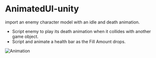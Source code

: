# AnimatedUI-unity
import an enemy character model with an idle and death animation.

- Script enemy to play its death animation when it collides with another game object.
- Script and animate a health bar as the Fill Amount drops.

![Animation](https://user-images.githubusercontent.com/102240641/189216194-4d383d7a-3f00-40ef-808e-b09e6880f5f8.gif)

